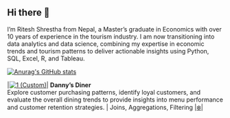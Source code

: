 ## Hi there 👋

I’m Ritesh Shrestha from Nepal, a Master’s graduate in Economics with over 10 years of experience in the tourism industry. I am now transitioning into data analytics and data science, combining my expertise in economic trends and tourism patterns to deliver actionable insights using Python, SQL, Excel, R, and Tableau.

[![Anurag's GitHub stats](https://github-readme-stats.vercel.app/api?username=RittheGit)](https://github.com/anuraghazra/github-readme-stats)


|[![1 (Custom)](https://github.com/user-attachments/assets/ee3b2978-5eec-4b69-933e-28663d0de645)](https://github.com/shresnit/SQL-Challenges/blob/main/8-Weeks-SQL-Challenges/CaseStudy%231-Danny'sDinner/SQL-Solution-Danny's%20Dinner.md)| **Danny’s Diner** <br> Explore customer purchasing patterns, identify loyal customers, and evaluate the overall dining trends to provide insights into menu performance and customer retention strategies. | Joins, Aggregations, Filtering |[❄️](https://github.com/shresnit/SQL-Challenges/blob/main/8-Weeks-SQL-Challenges/CaseStudy%231-Danny'sDinner/SQL-Solution-Danny's%20Dinner.md)|
